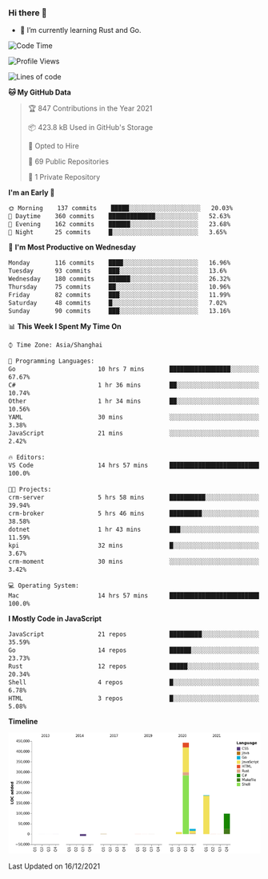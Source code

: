 ### Hi there 👋

- 🌱 I’m currently learning Rust and Go.

<!--START_SECTION:waka-->
![Code Time](http://img.shields.io/badge/Code%20Time-28%20hrs%208%20mins-blue)

![Profile Views](http://img.shields.io/badge/Profile%20Views-1-blue)

![Lines of code](https://img.shields.io/badge/From%20Hello%20World%20I%27ve%20Written-758%20Thousand%20lines%20of%20code-blue)

**🐱 My GitHub Data** 

> 🏆 847 Contributions in the Year 2021
 > 
> 📦 423.8 kB Used in GitHub's Storage 
 > 
> 💼 Opted to Hire
 > 
> 📜 69 Public Repositories 
 > 
> 🔑 1 Private Repository 
 > 
**I'm an Early 🐤** 

```text
🌞 Morning    137 commits    █████░░░░░░░░░░░░░░░░░░░░   20.03% 
🌆 Daytime    360 commits    █████████████░░░░░░░░░░░░   52.63% 
🌃 Evening    162 commits    ██████░░░░░░░░░░░░░░░░░░░   23.68% 
🌙 Night      25 commits     █░░░░░░░░░░░░░░░░░░░░░░░░   3.65%

```
📅 **I'm Most Productive on Wednesday** 

```text
Monday       116 commits    ████░░░░░░░░░░░░░░░░░░░░░   16.96% 
Tuesday      93 commits     ███░░░░░░░░░░░░░░░░░░░░░░   13.6% 
Wednesday    180 commits    ██████░░░░░░░░░░░░░░░░░░░   26.32% 
Thursday     75 commits     ██░░░░░░░░░░░░░░░░░░░░░░░   10.96% 
Friday       82 commits     ███░░░░░░░░░░░░░░░░░░░░░░   11.99% 
Saturday     48 commits     █░░░░░░░░░░░░░░░░░░░░░░░░   7.02% 
Sunday       90 commits     ███░░░░░░░░░░░░░░░░░░░░░░   13.16%

```


📊 **This Week I Spent My Time On** 

```text
⌚︎ Time Zone: Asia/Shanghai

💬 Programming Languages: 
Go                       10 hrs 7 mins       █████████████████░░░░░░░░   67.67% 
C#                       1 hr 36 mins        ██░░░░░░░░░░░░░░░░░░░░░░░   10.74% 
Other                    1 hr 34 mins        ██░░░░░░░░░░░░░░░░░░░░░░░   10.56% 
YAML                     30 mins             ░░░░░░░░░░░░░░░░░░░░░░░░░   3.38% 
JavaScript               21 mins             ░░░░░░░░░░░░░░░░░░░░░░░░░   2.42%

🔥 Editors: 
VS Code                  14 hrs 57 mins      █████████████████████████   100.0%

🐱‍💻 Projects: 
crm-server               5 hrs 58 mins       ██████████░░░░░░░░░░░░░░░   39.94% 
crm-broker               5 hrs 46 mins       █████████░░░░░░░░░░░░░░░░   38.58% 
dotnet                   1 hr 43 mins        ███░░░░░░░░░░░░░░░░░░░░░░   11.59% 
kpi                      32 mins             █░░░░░░░░░░░░░░░░░░░░░░░░   3.67% 
crm-moment               30 mins             ░░░░░░░░░░░░░░░░░░░░░░░░░   3.42%

💻 Operating System: 
Mac                      14 hrs 57 mins      █████████████████████████   100.0%

```

**I Mostly Code in JavaScript** 

```text
JavaScript               21 repos            █████████░░░░░░░░░░░░░░░░   35.59% 
Go                       14 repos            ██████░░░░░░░░░░░░░░░░░░░   23.73% 
Rust                     12 repos            █████░░░░░░░░░░░░░░░░░░░░   20.34% 
Shell                    4 repos             █░░░░░░░░░░░░░░░░░░░░░░░░   6.78% 
HTML                     3 repos             █░░░░░░░░░░░░░░░░░░░░░░░░   5.08%

```


**Timeline**

![Chart not found](https://raw.githubusercontent.com/elton/elton/main/charts/bar_graph.png) 


 Last Updated on 16/12/2021
<!--END_SECTION:waka-->

<!--
**elton/elton** is a ✨ _special_ ✨ repository because its `README.md` (this file) appears on your GitHub profile.

Here are some ideas to get you started:

- 🔭 I’m currently working on ...
- 🌱 I’m currently learning ...
- 👯 I’m looking to collaborate on ...
- 🤔 I’m looking for help with ...
- 💬 Ask me about ...
- 📫 How to reach me: ...
- 😄 Pronouns: ...
- ⚡ Fun fact: ...
-->

